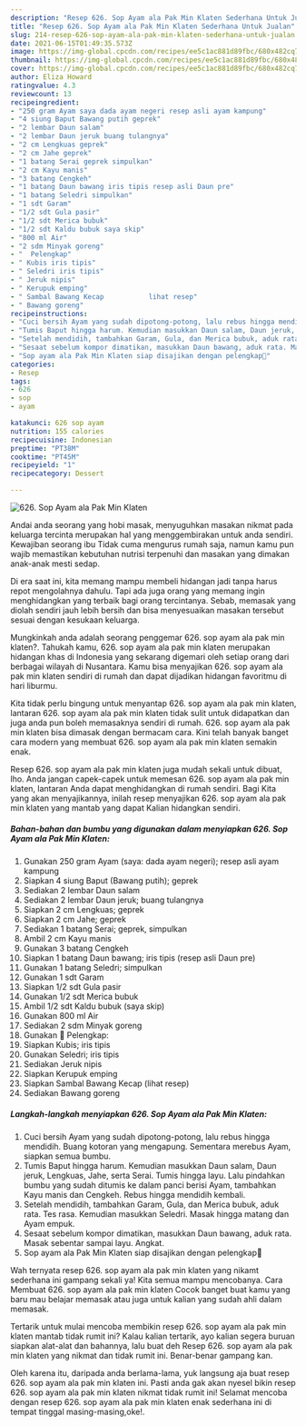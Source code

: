 ```yaml
---
description: "Resep 626. Sop Ayam ala Pak Min Klaten Sederhana Untuk Jualan"
title: "Resep 626. Sop Ayam ala Pak Min Klaten Sederhana Untuk Jualan"
slug: 214-resep-626-sop-ayam-ala-pak-min-klaten-sederhana-untuk-jualan
date: 2021-06-15T01:49:35.573Z
image: https://img-global.cpcdn.com/recipes/ee5c1ac881d89fbc/680x482cq70/626-sop-ayam-ala-pak-min-klaten-foto-resep-utama.jpg
thumbnail: https://img-global.cpcdn.com/recipes/ee5c1ac881d89fbc/680x482cq70/626-sop-ayam-ala-pak-min-klaten-foto-resep-utama.jpg
cover: https://img-global.cpcdn.com/recipes/ee5c1ac881d89fbc/680x482cq70/626-sop-ayam-ala-pak-min-klaten-foto-resep-utama.jpg
author: Eliza Howard
ratingvalue: 4.3
reviewcount: 13
recipeingredient:
- "250 gram Ayam saya dada ayam negeri resep asli ayam kampung"
- "4 siung Baput Bawang putih geprek"
- "2 lembar Daun salam"
- "2 lembar Daun jeruk buang tulangnya"
- "2 cm Lengkuas geprek"
- "2 cm Jahe geprek"
- "1 batang Serai geprek simpulkan"
- "2 cm Kayu manis"
- "3 batang Cengkeh"
- "1 batang Daun bawang iris tipis resep asli Daun pre"
- "1 batang Seledri simpulkan"
- "1 sdt Garam"
- "1/2 sdt Gula pasir"
- "1/2 sdt Merica bubuk"
- "1/2 sdt Kaldu bubuk saya skip"
- "800 ml Air"
- "2 sdm Minyak goreng"
- "  Pelengkap"
- " Kubis iris tipis"
- " Seledri iris tipis"
- " Jeruk nipis"
- " Kerupuk emping"
- " Sambal Bawang Kecap           lihat resep"
- " Bawang goreng"
recipeinstructions:
- "Cuci bersih Ayam yang sudah dipotong-potong, lalu rebus hingga mendidih. Buang kotoran yang mengapung. Sementara merebus Ayam, siapkan semua bumbu."
- "Tumis Baput hingga harum. Kemudian masukkan Daun salam, Daun jeruk, Lengkuas, Jahe, serta Serai. Tumis hingga layu. Lalu pindahkan bumbu yang sudah ditumis ke dalam panci berisi Ayam, tambahkan Kayu manis dan Cengkeh. Rebus hingga mendidih kembali."
- "Setelah mendidih, tambahkan Garam, Gula, dan Merica bubuk, aduk rata. Tes rasa. Kemudian masukkan Seledri. Masak hingga matang dan Ayam empuk."
- "Sesaat sebelum kompor dimatikan, masukkan Daun bawang, aduk rata. Masak sebentar sampai layu. Angkat."
- "Sop ayam ala Pak Min Klaten siap disajikan dengan pelengkap🥰"
categories:
- Resep
tags:
- 626
- sop
- ayam

katakunci: 626 sop ayam 
nutrition: 155 calories
recipecuisine: Indonesian
preptime: "PT38M"
cooktime: "PT45M"
recipeyield: "1"
recipecategory: Dessert

---
```



![626. Sop Ayam ala Pak Min Klaten](https://img-global.cpcdn.com/recipes/ee5c1ac881d89fbc/680x482cq70/626-sop-ayam-ala-pak-min-klaten-foto-resep-utama.jpg)

Andai anda seorang yang hobi masak, menyuguhkan masakan nikmat pada keluarga tercinta merupakan hal yang menggembirakan untuk anda sendiri. Kewajiban seorang ibu Tidak cuma mengurus rumah saja, namun kamu pun wajib memastikan kebutuhan nutrisi terpenuhi dan masakan yang dimakan anak-anak mesti sedap.

Di era  saat ini, kita memang mampu membeli hidangan jadi tanpa harus repot mengolahnya dahulu. Tapi ada juga orang yang memang ingin menghidangkan yang terbaik bagi orang tercintanya. Sebab, memasak yang diolah sendiri jauh lebih bersih dan bisa menyesuaikan masakan tersebut sesuai dengan kesukaan keluarga. 



Mungkinkah anda adalah seorang penggemar 626. sop ayam ala pak min klaten?. Tahukah kamu, 626. sop ayam ala pak min klaten merupakan hidangan khas di Indonesia yang sekarang digemari oleh setiap orang dari berbagai wilayah di Nusantara. Kamu bisa menyajikan 626. sop ayam ala pak min klaten sendiri di rumah dan dapat dijadikan hidangan favoritmu di hari liburmu.

Kita tidak perlu bingung untuk menyantap 626. sop ayam ala pak min klaten, lantaran 626. sop ayam ala pak min klaten tidak sulit untuk didapatkan dan juga anda pun boleh memasaknya sendiri di rumah. 626. sop ayam ala pak min klaten bisa dimasak dengan bermacam cara. Kini telah banyak banget cara modern yang membuat 626. sop ayam ala pak min klaten semakin enak.

Resep 626. sop ayam ala pak min klaten juga mudah sekali untuk dibuat, lho. Anda jangan capek-capek untuk memesan 626. sop ayam ala pak min klaten, lantaran Anda dapat menghidangkan di rumah sendiri. Bagi Kita yang akan menyajikannya, inilah resep menyajikan 626. sop ayam ala pak min klaten yang mantab yang dapat Kalian hidangkan sendiri.

<!--inarticleads1-->

##### Bahan-bahan dan bumbu yang digunakan dalam menyiapkan 626. Sop Ayam ala Pak Min Klaten:

1. Gunakan 250 gram Ayam (saya: dada ayam negeri); resep asli ayam kampung
1. Siapkan 4 siung Baput (Bawang putih); geprek
1. Sediakan 2 lembar Daun salam
1. Sediakan 2 lembar Daun jeruk; buang tulangnya
1. Siapkan 2 cm Lengkuas; geprek
1. Siapkan 2 cm Jahe; geprek
1. Sediakan 1 batang Serai; geprek, simpulkan
1. Ambil 2 cm Kayu manis
1. Gunakan 3 batang Cengkeh
1. Siapkan 1 batang Daun bawang; iris tipis (resep asli Daun pre)
1. Gunakan 1 batang Seledri; simpulkan
1. Gunakan 1 sdt Garam
1. Siapkan 1/2 sdt Gula pasir
1. Gunakan 1/2 sdt Merica bubuk
1. Ambil 1/2 sdt Kaldu bubuk (saya skip)
1. Gunakan 800 ml Air
1. Sediakan 2 sdm Minyak goreng
1. Gunakan  📌 Pelengkap:
1. Siapkan  Kubis; iris tipis
1. Gunakan  Seledri; iris tipis
1. Sediakan  Jeruk nipis
1. Siapkan  Kerupuk emping
1. Siapkan  Sambal Bawang Kecap           (lihat resep)
1. Sediakan  Bawang goreng




<!--inarticleads2-->

##### Langkah-langkah menyiapkan 626. Sop Ayam ala Pak Min Klaten:

1. Cuci bersih Ayam yang sudah dipotong-potong, lalu rebus hingga mendidih. Buang kotoran yang mengapung. Sementara merebus Ayam, siapkan semua bumbu.
1. Tumis Baput hingga harum. Kemudian masukkan Daun salam, Daun jeruk, Lengkuas, Jahe, serta Serai. Tumis hingga layu. Lalu pindahkan bumbu yang sudah ditumis ke dalam panci berisi Ayam, tambahkan Kayu manis dan Cengkeh. Rebus hingga mendidih kembali.
1. Setelah mendidih, tambahkan Garam, Gula, dan Merica bubuk, aduk rata. Tes rasa. Kemudian masukkan Seledri. Masak hingga matang dan Ayam empuk.
1. Sesaat sebelum kompor dimatikan, masukkan Daun bawang, aduk rata. Masak sebentar sampai layu. Angkat.
1. Sop ayam ala Pak Min Klaten siap disajikan dengan pelengkap🥰




Wah ternyata resep 626. sop ayam ala pak min klaten yang nikamt sederhana ini gampang sekali ya! Kita semua mampu mencobanya. Cara Membuat 626. sop ayam ala pak min klaten Cocok banget buat kamu yang baru mau belajar memasak atau juga untuk kalian yang sudah ahli dalam memasak.

Tertarik untuk mulai mencoba membikin resep 626. sop ayam ala pak min klaten mantab tidak rumit ini? Kalau kalian tertarik, ayo kalian segera buruan siapkan alat-alat dan bahannya, lalu buat deh Resep 626. sop ayam ala pak min klaten yang nikmat dan tidak rumit ini. Benar-benar gampang kan. 

Oleh karena itu, daripada anda berlama-lama, yuk langsung aja buat resep 626. sop ayam ala pak min klaten ini. Pasti anda gak akan nyesel bikin resep 626. sop ayam ala pak min klaten nikmat tidak rumit ini! Selamat mencoba dengan resep 626. sop ayam ala pak min klaten enak sederhana ini di tempat tinggal masing-masing,oke!.

